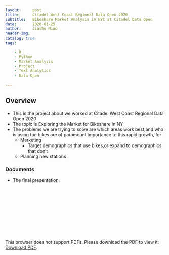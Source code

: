 ```yaml
---
layout:     post
title:      Citadel West Coast Regional Data Open 2020
subtitle:   Bikeshare Market Analysis in NYC at Citadel Data Open
date:       2020-01-25
author:     Jiashu Miao
header-img: 
catalog: true
tags:

    - R
    - Python
    - Market Analysis
    - Project 
    - Text Analytics 
    - Data Open
    
---
```



## Overview

- This is the project about we worked at Citadel West Coast Regional Data Open 2020
- The topic is Exploring the Market for Bikeshare in NY
- The problems we are trying to solve are which areas work best,and who is using the bikes are of paramount importance to this rapid growth, for 
	- Marketing
		- Target demographics that use bikes,or expand to demographics that don’t
	-  Planning new stations

### Documents

- The final presentation:

<object data="https://michaelmiaomiao.github.io/webfile/dataopenteam6.pdf" type="application/pdf" width="600px" height="600px">
    <embed src="https://michaelmiaomiao.github.io/webfile/dataopenteam6.pdf">
        <p>This browser does not support PDFs. Please download the PDF to view it: <a href="https://michaelmiaomiao.github.io/webfile/dataopenteam6.pdf">Download PDF</a>.</p>
    </embed> 
</object>















